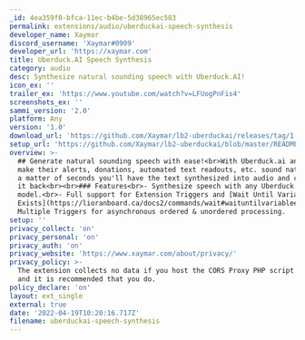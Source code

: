 ```yaml
---
_id: 4ea359f0-bfca-11ec-b4be-5d38965ec583
permalink: extensions/audio/uberduckai-speech-synthesis
developer_name: Xaymar
discord_username: 'Xaymar#0909'
developer_url: 'https://xaymar.com'
title: Uberduck.AI Speech Synthesis
category: audio
desc: Synthesize natural sounding speech with Uberduck.AI!
icon_ex: ''
trailer_ex: 'https://www.youtube.com/watch?v=LFUogPnFis4'
screenshots_ex: ''
sammi_version: '2.0'
platform: Any
version: '1.0'
download_url: 'https://github.com/Xaymar/lb2-uberduckai/releases/tag/1.0'
setup_url: 'https://github.com/Xaymar/lb2-uberduckai/blob/master/README.md'
overview: >-
  ## Generate natural sounding speech with ease!<br>With Uberduck.ai anyone can
  make their alerts, donations, automated text readouts, etc. sound natural. In
  a matter of seconds you'll have the text synthesized into audio and can play
  it back<br><br>### Features<br>- Synthesize speech with any Uberduck.ai voice
  model.<br>- Full support for Extension Triggers and [Wait Until Variable
  Exists](https://lioranboard.ca/docs2/commands/wait#waituntilvariableexists).<br>-
  Multiple Triggers for asynchronous ordered & unordered processing.
setup: ''
privacy_collect: 'on'
privacy_personal: 'on'
privacy_auth: 'on'
privacy_website: 'https://www.xaymar.com/about/privacy/'
privacy_policy: >-
  The extension collects no data if you host the CORS Proxy PHP script locally,
  and it is recommended that you do.
policy_declare: 'on'
layout: ext_single
external: true
date: '2022-04-19T10:20:16.717Z'
filename: uberduckai-speech-synthesis
---
```

